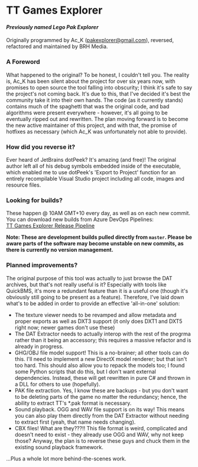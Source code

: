 # TT Games Explorer
#### *Previously named Lego Pak Explorer*
Originally programmed by Ac_K (pakexplorer@gmail.com), reversed, refactored and maintained by BRH Media.

### A Foreword
What happened to the original? To be honest, I couldn't tell you. The reality is, Ac_K has been silent about the project for over six years now, with promises to open source the tool falling into obscurity; I think it's safe to say the project's not coming back. It's due to this, that I've decided it's best the community take it into their own hands. The code (as it currently stands) contains much of the spaghetti that was the original code, and bad algorithms were present everywhere - however, it's all going to be eventually ripped out and rewritten. The plan moving forward is to become the new active maintainer of this project, and with that, the promise of hotfixes as necessary (which Ac_K was unfortunately not able to provide).

### How did you reverse it?
Ever heard of JetBrains dotPeek? It's amazing (and free)! The original author left all of his debug symbols embedded inside of the executable, which enabled me to use dotPeek's 'Export to Project' function for an entirely recompilable Visual Studio project including all code, images and resource files.

### Looking for builds?
These happen @ 10AM GMT+10 every day, as well as on each new commit. You can download new builds from Azure DevOps Pipelines:<br />
[TT Games Explorer Release Pipeline](https://dev.azure.com/brhmedia/TT%20Games%20Explorer/_build)

**Note: These are development builds pulled directly from `master`. Please be aware parts of the software may become unstable on new commits, as there is currently no version management.**

### Planned improvements?
The original purpose of this tool was actually to just browse the DAT archives, but that's not really useful is it? Especially with tools like QuickBMS, it's more a redundant feature than it is a useful one (though it's obviously still going to be present as a feature). Therefore, I've laid down what's to be added in order to provide an effective 'all-in-one' solution:
- The texture viewer needs to be revamped and allow metadata and proper exports as well as DXT3 support (it only does DXT1 and DXT5 right now; newer games don't use these)
- The DAT Extractor needs to actually interop with the rest of the progrma rather than it being an accessory; this requires a massive refactor and is already in progress.
- GHG/OBJ file model support! This is a no-brainer; all other tools can do this. I'll need to implement a new DirectX model renderer; but that isn't too hard. This should also allow you to repack the models too; I found some Python scripts that do this, but I don't want external dependencies. Instead, these will get rewritten in pure C# and thrown in a DLL for others to use (hopefully).
- PAK file extraction. Yes, I know these are backups - but you don't want to be deleting parts of the game no matter the redundancy; hence, the ability to extract TT's \*.pak format is necessary.
- Sound playback. OGG and WAV file support is on its way! This means you can also play them directly from the DAT Extractor without needing to extract first (yeah, that name needs changing).
- CBX files! What are they???!! This file format is weird, complicated and doesn't need to exist - they already use OGG and WAV, why not keep those? Anyway, the plan is to reverse these guys and chuck them in the existing sound playback framework.

...Plus a whole lot more behind-the-scenes work.
